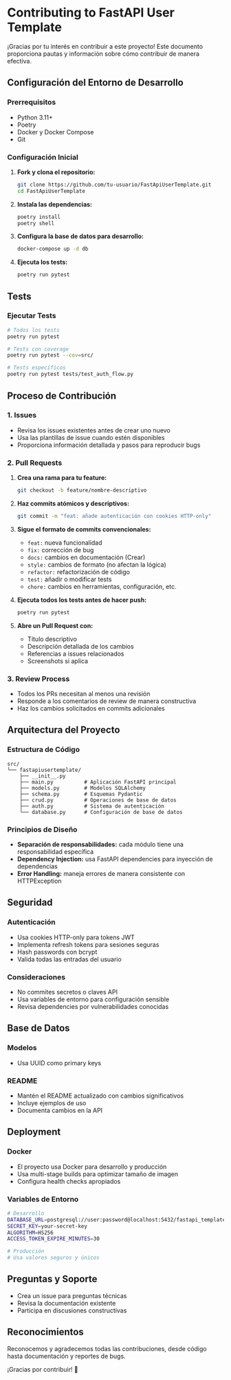 # Contributing to FastAPI User Template

¡Gracias por tu interés en contribuir a este proyecto! Este documento proporciona pautas y información sobre cómo contribuir de manera efectiva.

## Configuración del Entorno de Desarrollo

### Prerrequisitos

- Python 3.11+
- Poetry
- Docker y Docker Compose
- Git

### Configuración Inicial

1. **Fork y clona el repositorio:**

   ```bash
   git clone https://github.com/tu-usuario/FastApiUserTemplate.git
   cd FastApiUserTemplate
   ```

2. **Instala las dependencias:**

   ```bash
   poetry install
   poetry shell
   ```

3. **Configura la base de datos para desarrollo:**

   ```bash
   docker-compose up -d db
   ```

4. **Ejecuta los tests:**
   ```bash
   poetry run pytest
   ```

## Tests

### Ejecutar Tests

```bash
# Todos los tests
poetry run pytest

# Tests con coverage
poetry run pytest --cov=src/

# Tests específicos
poetry run pytest tests/test_auth_flow.py
```

## Proceso de Contribución

### 1. Issues

- Revisa los issues existentes antes de crear uno nuevo
- Usa las plantillas de issue cuando estén disponibles
- Proporciona información detallada y pasos para reproducir bugs

### 2. Pull Requests

1. **Crea una rama para tu feature:**

   ```bash
   git checkout -b feature/nombre-descriptivo
   ```

2. **Haz commits atómicos y descriptivos:**

   ```bash
   git commit -m "feat: añade autenticación con cookies HTTP-only"
   ```

3. **Sigue el formato de commits convencionales:**

   - `feat:` nueva funcionalidad
   - `fix:` corrección de bug
   - `docs:` cambios en documentación (Crear)
   - `style:` cambios de formato (no afectan la lógica)
   - `refactor:` refactorización de código
   - `test:` añadir o modificar tests
   - `chore:` cambios en herramientas, configuración, etc.

4. **Ejecuta todos los tests antes de hacer push:**

   ```bash
   poetry run pytest
   ```

5. **Abre un Pull Request con:**
   - Título descriptivo
   - Descripción detallada de los cambios
   - Referencias a issues relacionados
   - Screenshots si aplica

### 3. Review Process

- Todos los PRs necesitan al menos una revisión
- Responde a los comentarios de review de manera constructiva
- Haz los cambios solicitados en commits adicionales

## Arquitectura del Proyecto

### Estructura de Código

```
src/
└── fastapiusertemplate/
    ├── __init__.py
    ├── main.py          # Aplicación FastAPI principal
    ├── models.py        # Modelos SQLAlchemy
    ├── schema.py        # Esquemas Pydantic
    ├── crud.py          # Operaciones de base de datos
    ├── auth.py          # Sistema de autenticación
    └── database.py      # Configuración de base de datos
```

### Principios de Diseño

- **Separación de responsabilidades:** cada módulo tiene una responsabilidad específica
- **Dependency Injection:** usa FastAPI dependencies para inyección de dependencias
- **Error Handling:** maneja errores de manera consistente con HTTPException

## Seguridad

### Autenticación

- Usa cookies HTTP-only para tokens JWT
- Implementa refresh tokens para sesiones seguras
- Hash passwords con bcrypt
- Valida todas las entradas del usuario

### Consideraciones

- No commites secretos o claves API
- Usa variables de entorno para configuración sensible
- Revisa dependencies por vulnerabilidades conocidas

## Base de Datos

### Modelos

- Usa UUID como primary keys

### README

- Mantén el README actualizado con cambios significativos
- Incluye ejemplos de uso
- Documenta cambios en la API

## Deployment

### Docker

- El proyecto usa Docker para desarrollo y producción
- Usa multi-stage builds para optimizar tamaño de imagen
- Configura health checks apropiados

### Variables de Entorno

```bash
# Desarrollo
DATABASE_URL=postgresql://user:password@localhost:5432/fastapi_template_user
SECRET_KEY=your-secret-key
ALGORITHM=HS256
ACCESS_TOKEN_EXPIRE_MINUTES=30

# Producción
# Usa valores seguros y únicos
```

## Preguntas y Soporte

- Crea un issue para preguntas técnicas
- Revisa la documentación existente
- Participa en discusiones constructivas

## Reconocimientos

Reconocemos y agradecemos todas las contribuciones, desde código hasta documentación y reportes de bugs.

¡Gracias por contribuir! 🚀
